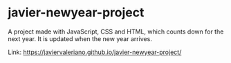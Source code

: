 # javier-newyear-project
A project made with JavaScript, CSS and HTML, which counts down for the next year. It is updated when the new year arrives.

Link: https://javiervaleriano.github.io/javier-newyear-project/
